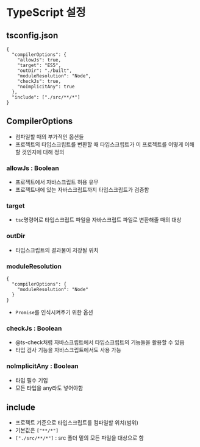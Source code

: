 # TypeScript 설정

## tsconfig.json
```
{
  "compilerOptions": {
    "allowJs": true,
    "target": "ES5",
    "outDir": "./built",
    "moduleResolution": "Node",
    "checkJs": true,
    "noImplicitAny": true
  },
  "include": ["./src/**/*"]
}
```

## CompilerOptions

- 컴파일할 때의 부가적인 옵션들
- 프로젝트의 타입스크립트를 변환할 때 타입스크립트가 이 프로젝트를 어떻게 이해할 것인지에 대해 정의

### allowJs : Boolean
- 프로젝트에서 자바스크립트 허용 유무
- 프로젝트내에 있는 자바스크립트까지 타입스크립트가 검증함

### target
- `tsc`명령어로 타입스크립트 파일을 자바스크립트 파일로 변환해줄 때의 대상

### outDir
- 타입스크립트의 결과물이 저장될 위치

### moduleResolution
```
{
  "compilerOptions": {
    "moduleResolution": "Node"
  }
}
```
- `Promise`를 인식시켜주기 위한 옵션

### checkJs : Boolean
- @ts-check처럼 자바스크립트에서 타입스크립트의 기능들을 활용할 수 있음
- 타입 검사 기능을 자바스크립트에서도 사용 가능

### noImplicitAny : Boolean
- 타입 필수 기입
- 모든 타입을 any라도 넣어야함

## include
- 프로젝트 기준으로 타입스크립트를 컴파일할 위치(범위)
- 기본값은 `["**/*"]`
- `["./src/**/*"]` : src 폴더 밑의 모든 파일을 대상으로 함